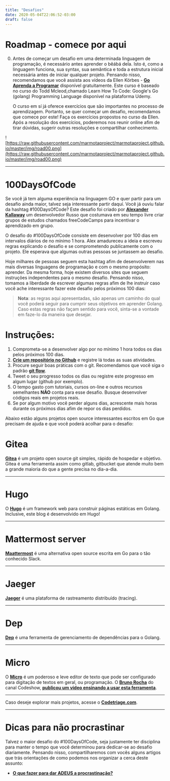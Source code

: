 ```yaml
---
title: "Desafios"
date: 2020-05-04T22:06:52-03:00
draft: false
---
```



# Roadmap - comece por aqui

0. Antes de começar um desafio em uma determinada linguagem de programação, é necessário antes aprender o bêábá dela. Isto é, como a linguagem funciona, sua syntax, sua semântica e toda a estrutura inicial necessária antes de iniciar qualquer projeto. Pensando nisso, recomendamos que você assista aos vídeos da Ellen Körbes - **[Go Aprenda a Programar](https://www.youtube.com/watch?v=WiGU_ZB-u0w&list=PLCKpcjBB_VlBsxJ9IseNxFllf-UFEXOdg)** disponível gratuitamente.  Este curso é baseado no curso do Todd Mcleod,chamado Learn How To Code: Google's Go (golang) Programming Language disponível na plataforma Udemy. 

    O curso em sí já oferece exercícios que são importantes no processo de aprendizagem. Portanto, se quer começar um desafio, recomendamos que comece por este! Faça os exercícios propostos no curso da Ellen. Após a resolução dos exercícios, poderemos nos reunir online afim de tirar dúvidas, sugerir outras resoluções e compartilhar conhecimento.

![https://raw.githubusercontent.com/marmotaproject/marmotaproject.github.io/master/img/road00.png](https://raw.githubusercontent.com/marmotaproject/marmotaproject.github.io/master/img/road00.png)

---

# 100DaysOfCode

Se você já tem alguma experiência na linguagem GO e quer partir para um desafio ainda maior, talvez seja interessante partir daquí. Você já ouviu falar da hashtag #100DaysOfCode? Este desafio foi criado por **[Alexander Kallaway](https://www.freecodecamp.org/news/the-crazy-history-of-the-100daysofcode-challenge-and-why-you-should-try-it-for-2018-6c89a76e298d/)** um desenvolvedor Russo que costumava em seu tempo livre criar grupos de estudos chamados freeCodeCamps para incentivar o aprendizado em grupo.

O desafio do #100DaysOfCode consiste em desenvolver por 100 dias em intervalos diários de no mínimo 1 hora. Alex amadureceu a ideia e escreveu regras explicando o desafio e se comprometendo publicamente com o projeto. Ele esperava que algumas outras pessoas se juntassem ao desafio.

Hoje milhares de pessoas seguem esta hashtag afim de desenvolverem nas mais diversas linguagens de programação e com o mesmo propósito: aprender. Da mesma forma, hoje existem diversos sites que seguem instruções independentes para o mesmo desafio. Pensando nisso, tomamos a liberdade de escrever algumas regras afim de lhe instruir caso você ache interessante fazer este desafio pelos próximos 100 dias:

> **Nota**: as regras aqui apresentadas, são apenas um caminho do qual você poderá seguir para cumprir seus objetivos em aprender Golang. Caso estas regras não façam sentido para você, sinta-se a vontade em faze-lo da maneira que desejar.

# Instruções:

1. Comprometa-se a desenvolver algo por no mínimo 1 hora todos os dias pelos próximos 100 dias.
2. **[Crie um repositório no Github](https://rogerdudler.github.io/git-guide/index.pt_BR.html)** e registre lá todas as suas atividades.
3. Procure seguir boas práticas com o git. Recomendamos que você siga o padrão **[git flow](https://medium.com/trainingcenter/utilizando-o-fluxo-git-flow-e63d5e0d5e04)**.
4. Tweet o seu progresso todos os dias ou registre este progresso em algum lugar (github por exemplo).
5. O tempo gasto com tutoriais, cursos on-line e outros recursos semelhantes **NÃO** conta para esse desafio. Busque desenvolver códigos reais em projetos reais.
6. Se por algum motivo você perder alguns dias, acrescente mais horas durante os próximos dias afim de repor os dias perdidos.

Abaixo estão alguns projetos open source interessantes escritos em Go que precisam de ajuda e que você poderá acolhar para o desafio:

# Gitea 

**[Gitea](https://github.com/go-gitea/gitea)** é um projeto open source git simples, rápido de hospedar e objetivo. Gitea é uma ferramenta assim como gitlab, gitbucket que atende muito bem a grande maioria do que a gente precisa no dia-a-dia. 

---

# Hugo

O **[Hugo](https://github.com/gohugoio/hugo)** é um framework web para construir páginas estáticas em Golang. Inclusive, este blog é desenvolvido em Hugo!

---

# Mattermost server

**[Maattermost](https://github.com/mattermost/mattermost-server)** é uma alternativa open source escrita em Go para o tão conhecido Slack.

---

# Jaeger

**[Jaeger](https://github.com/jaegertracing/jaeger)** é uma plataforma de rastreamento distribuído (tracing).

---

# Dep

**[Dep](https://github.com/golang/dep)** é uma ferramenta de gerenciamento de dependências para o Golang.

---

# Micro 

O **[Micro](https://github.com/zyedidia/micro)** é um poderoso e leve editor de texto que pode ser configurado para digitação de textos em geral, ou programação. O **[Bruno Rocha](http://brunorocha.org/)** do canal Codeshow, **[publicou um vídeo ensinando a usar esta ferramenta](https://www.youtube.com/watch?v=LntSCE-L0xc)**.

---

Caso deseje explorar mais projetos, acesse o **[Codetriage.com](https://www.codetriage.com/?language=Go)**.

---

# Dicas para não procrastinar

Talvez o maior desafio do #100DaysOfCode, seja justamente ter disciplina para manter o tempo que você determinou para dedicar-se ao desafio diariamente. Pensando nisso, compartilharemos com vocês alguns artigos que trás orientações de como podemos nos organizar a cerca deste assunto: 

* **[O que fazer para dar ADEUS a procrastinação?](https://medium.com/@estefaniabarsante/o-que-fazer-para-dar-adeus-%C3%A0-procrastina%C3%A7%C3%A3o-7f3bd5659622)**
